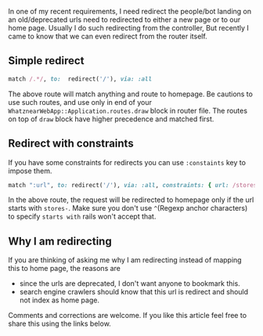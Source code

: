 <!--


---
 "Rails: redirect from router"
excerpt: "Rails: redirect from router itself and using constraints"
date: 2014-11-07 00:00:00 IST
updated: 2014-11-07 00:00:00 IST
categories: rails, routes
---

-->
<!DOCTYPE html>
<html>

<head>
  <title>basic-git-workflow</title>
  <meta charset="utf-8">
  <meta name="viewport" content="width=device-width, initial-scale=1.0">

  <link rel="stylesheet" href="./css/bootstrap.css">
  <link rel="stylesheet" href="./css/bootstrap.grid.css">
  <link rel="stylesheet" href="./css/bootstrap.min.css">
  <link rel="stylesheet" href="./css/bootstrap-reboot.min.css">
  <link rel="stylesheet" href="./css/bootstrap.css.map">
  <link rel="stylesheet" href="./css/blog-home.css">
  <link rel="stylesheet" href="./css/prism.css">
  <script async defer src="./css/prism.js"></script>
</head>

<body>

In one of my recent requirements, I need redirect the people/bot landing on an old/deprecated urls need to redirected to either a new page or to our home page. Usually I do such redirecting from the controller, But recently I came to know that we can even redirect from the router itself.

## Simple redirect

```ruby
match /.*/, to:  redirect('/'), via: :all
```

The above route will match anything and route to homepage. Be cautions to use such routes, and use only in end of your `WhatznearWebApp::Application.routes.draw` block in router file. The routes on top of `draw` block have higher precedence and matched first.

## Redirect with constraints

If you have some constraints for redirects you can use `:constaints` key to impose them.

```ruby
match ":url", to: redirect('/'), via: :all, constraints: { url: /stores-.*/ }
```

In the above route, the request will be redirected to homepage only if the url starts with `stores-`. Make sure you don't use `^`(Regexp anchor characters) to specify `starts with` rails won't accept that.

## Why I am redirecting

If you are thinking of asking me why I am redirecting instead of mapping this to home page, the reasons are

- since the urls are deprecated, I don't want anyone to bookmark this.
- search engine crawlers should know that this url is redirect and should not index as home page.

Comments and corrections are welcome.
If you like this article feel free to share this using the links below.
